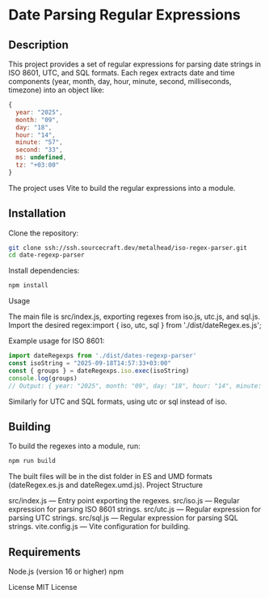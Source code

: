 # Date Parsing Regular Expressions
## Description
This project provides a set of regular expressions for parsing date strings in ISO 8601, UTC, and SQL formats. Each regex extracts date and time components (year, month, day, hour, minute, second, milliseconds, timezone) into an object like:
```js
{
  year: "2025",
  month: "09",
  day: "18",
  hour: "14",
  minute: "57",
  second: "33",
  ms: undefined,
  tz: "+03:00"
}
```

The project uses Vite to build the regular expressions into a module.

## Installation

Clone the repository:
```sh
git clone ssh://ssh.sourcecraft.dev/metalhead/iso-regex-parser.git
cd date-regexp-parser
```

Install dependencies:
```sh
npm install
```

Usage

The main file is src/index.js, exporting regexes from iso.js, utc.js, and sql.js. Import the desired regex:import { iso, utc, sql } from './dist/dateRegex.es.js';


Example usage for ISO 8601:
```js
import dateRegexps from './dist/dates-regexp-parser'
const isoString = "2025-09-18T14:57:33+03:00"
const { groups } = dateRegexps.iso.exec(isoString)
console.log(groups)
// Output: { year: "2025", month: "09", day: "18", hour: "14", minute: "57", second: "33", ms: undefined, tz: "+03:00" }
```


Similarly for UTC and SQL formats, using utc or sql instead of iso.

## Building
To build the regexes into a module, run:
```sh
npm run build
```

The built files will be in the dist folder in ES and UMD formats (dateRegex.es.js and dateRegex.umd.js).
Project Structure

src/index.js — Entry point exporting the regexes.
src/iso.js — Regular expression for parsing ISO 8601 strings.
src/utc.js — Regular expression for parsing UTC strings.
src/sql.js — Regular expression for parsing SQL strings.
vite.config.js — Vite configuration for building.

## Requirements

Node.js (version 16 or higher)
npm

License
MIT License

